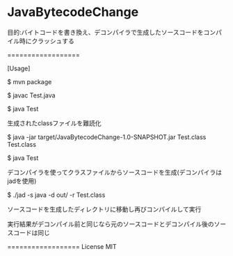 JavaBytecodeChange
==================

目的:バイトコードを書き換え、デコンパイラで生成したソースコードをコンパイル時にクラッシュする

==================

[Usage]

$ mvn package

$ javac Test.java

$ java Test

生成されたclassファイルを難読化

$ java -jar target/JavaBytecodeChange-1.0-SNAPSHOT.jar Test.class Test.class

$ java Test

デコンパイラを使ってクラスファイルからソースコードを生成(デコンパイラはjadを使用)

$ ./jad -s java -d out/ -r Test.class

ソースコードを生成したディレクトリに移動し再びコンパイルして実行

実行結果がデコンパイル前と同じなら元のソースコードとデコンパイル後のソースコードは同じ

==================
License MIT









